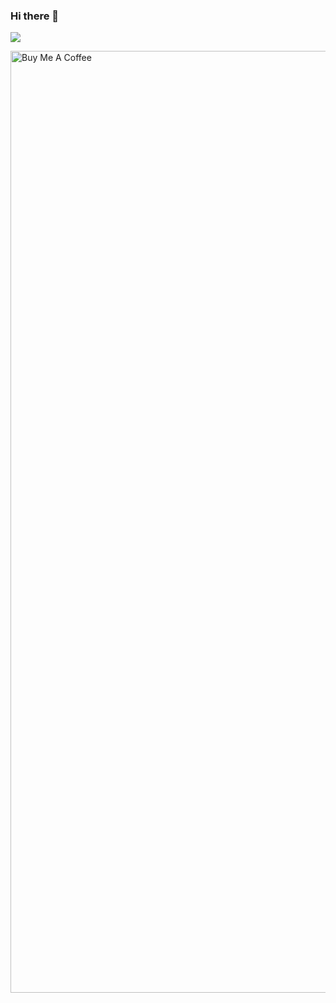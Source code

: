 ### Hi there 👋

![](https://komarev.com/ghpvc/?username=miro00&color=blueviolet)

<a href="https://www.buymeacoffee.com/malinovsky" target="_blank"><img src="https://cdn.buymeacoffee.com/buttons/v2/default-red.png" alt="Buy Me A Coffee" style="width: 1507px !important;" ></a>
